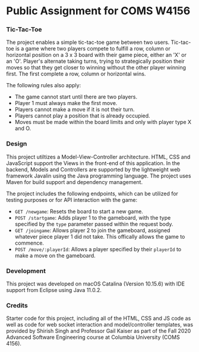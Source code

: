 # Public Assignment for COMS W4156

### Tic-Tac-Toe
The project enables a simple tic-tac-toe game between two users. Tic-tac-toe is a game where two players compete to fulfill a row, column or horizontal position on a 3 x 3 board with their game piece, either an 'X' or an 'O'. Player's alternate taking turns, trying to strategically position their moves so that they get closer to winning without the other player winning first. The first complete a row, column or horizontal wins.

The following rules also apply:
* The game cannot start until there are two players.
* Player 1 must always make the first move.
* Players cannot make a move if it is not their turn.
* Players cannot play a position that is already occupied.
* Moves must be made within the board limits and only with player type X and O.

### Design

This project utiltizes a Model-View-Controller architecture. HTML, CSS and JavaScript support the Views in the front-end of this application. In the backend, Models and Controllers are supported by the lightweight web framework Javalin using the Java programming language. The project uses Maven for build support and dependency management.

The project includes the following endpoints, which can be utilized for testing purposes or for API interaction with the game:
* `GET /newgame`: Resets the board to start a new game.
* `POST /startgame`: Adds player 1 to the gameboard, with the type specified by the `type` parameter passed within the request body.
* `GET /joingame`: Allows player 2 to join the gameboard, assigned whatever piece player 1 did not take. This offically allows the game to commence. 
* `POST /move/:playerId`: Allows a player specified by their `playerId` to make a move on the gameboard. 

### Development

This project was developed on macOS Catalina (Version 10.15.6) with IDE support from Eclipse using Java 11.0.2.

### Credits

Starter code for this project, including all of the HTML, CSS and JS code as well as code for web socket interaction and model/controller templates, was provided by Shirish Singh and Professor Gail Kaiser as part of the Fall 2020 Advanced Software Engineering course at Columbia University (COMS 4156). 

